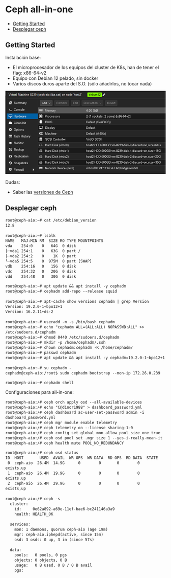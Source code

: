 # Ceph all-in-one

* [Getting Started](#id0)
* [Desplegar ceph](#id1)



## Getting Started <div id='id1' />

Instalación base:

* El microprocesador de los equipos del cluster de K8s, han de tener el flag: x86-64-v2
* Equipo con Debian 12 pelado, sin docker
* Varios discos duros aparte del S.O. (sólo añadirlos, no tocar nada)

![alt text](images/PVE-VM.png)

Dudas:

* Saber las [versiones de Ceph](https://docs.ceph.com/en/latest/releases/index.html)


## Desplegar ceph <div id='id1' />


```
root@ceph-aio:~# cat /etc/debian_version
12.8

root@ceph-aio:~# lsblk
NAME   MAJ:MIN RM  SIZE RO TYPE MOUNTPOINTS
vda    254:0    0   64G  0 disk
├─vda1 254:1    0   63G  0 part /
├─vda2 254:2    0    1K  0 part
└─vda5 254:5    0  975M  0 part [SWAP]
vdb    254:16   0   15G  0 disk
vdc    254:32   0   20G  0 disk
vdd    254:48   0   30G  0 disk
```

```
root@ceph-aio:~# apt update && apt install -y cephadm
root@ceph-aio:~# cephadm add-repo --release squid

root@ceph-aio:~# apt-cache show versions cephadm | grep Version
Version: 19.2.0-1~bpo12+1
Version: 16.2.11+ds-2

root@ceph-aio:~# useradd -m -s /bin/bash cephadm
root@ceph-aio:~# echo "cephadm ALL=(ALL:ALL) NOPASSWD:ALL" >> /etc/sudoers.d/cephadm
root@ceph-aio:~# chmod 0440 /etc/sudoers.d/cephadm
root@ceph-aio:~# mkdir -p /home/cephadm/.ssh
root@ceph-aio:~# chown cephadm:cephadm -R /home/cephadm/
root@ceph-aio:~# passwd cephadm
root@ceph-aio:~# apt update && apt install -y cephadm=19.2.0-1~bpo12+1

root@ceph-aio:~# su cephadm -
cephadm@ceph-aio:/root$ sudo cephadm bootstrap --mon-ip 172.26.0.239

```

```
root@ceph-aio:~# cephadm shell
```

Configuraciones para all-in-one:

```
root@ceph-aio:/# ceph orch apply osd --all-available-devices
root@ceph-aio:/# echo "C@dinor1988" > dashboard_password.yml
root@ceph-aio:/# ceph dashboard ac-user-set-password admin -i dashboard_password.yml
root@ceph-aio:/# ceph mgr module enable telemetry
root@ceph-aio:/# ceph telemetry on --license sharing-1-0
root@ceph-aio:/# ceph config set global mon_allow_pool_size_one true
root@ceph-aio:/# ceph osd pool set .mgr size 1 --yes-i-really-mean-it
root@ceph-aio:/# ceph health mute POOL_NO_REDUNDANCY
```

```
root@ceph-aio:/# ceph osd status
ID  HOST       USED  AVAIL  WR OPS  WR DATA  RD OPS  RD DATA  STATE
 0  ceph-aio  26.4M  14.9G      0        0       0        0   exists,up
 1  ceph-aio  26.4M  19.9G      0        0       0        0   exists,up
 2  ceph-aio  26.4M  29.9G      0        0       0        0   exists,up

root@ceph-aio:/# ceph -s
  cluster:
    id:     0e62a892-a69e-11ef-bae6-bc241146a3a9
    health: HEALTH_OK

  services:
    mon: 1 daemons, quorum ceph-aio (age 19m)
    mgr: ceph-aio.iphepd(active, since 15m)
    osd: 3 osds: 0 up, 3 in (since 57s)

  data:
    pools:   0 pools, 0 pgs
    objects: 0 objects, 0 B
    usage:   0 B used, 0 B / 0 B avail
    pgs:
```